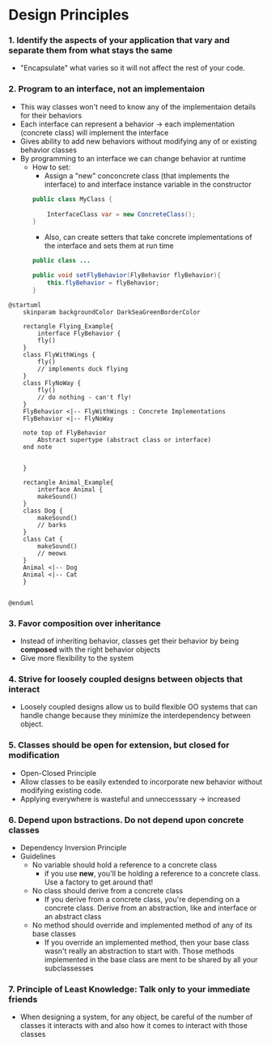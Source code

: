 # Design Principles

### 1. Identify the aspects of your application that vary and separate them from what stays the same

* "Encapsulate" what varies so it will not affect the rest of your code.

### 2. Program to an interface, not an implementaion

* This way classes won't need to know any of the implementaion details for their behaviors
* Each interface can represent a behavior -> each implementation (concrete class) will implement the interface 
* Gives ability to add new behaviors without modifying any of or existing behavior classes 
* By programming to an interface we can change behavior at runtime 
    * How to set:
        * Assign a "new" conconcrete class (that implements the interface) to and interface instance variable in the constructor 
        ```java
        public class MyClass {
            
            InterfaceClass var = new ConcreteClass();
        }
        ```
        * Also, can create setters that take concrete implementations of the interface and sets them at run time
        ```java
        public class ...

        public void setFlyBehavior(FlyBehavior flyBehavior){
            this.flyBehavior = flyBehavior;
        }
        ```

```plantuml
@startuml
    skinparam backgroundColor DarkSeaGreenBorderColor

    rectangle Flying_Example{
        interface FlyBehavior {
        fly()
    }
    class FlyWithWings {
        fly() 
        // implements duck flying
    }
    class FlyNoWay {
        fly()
        // do nothing - can't fly!
    }
    FlyBehavior <|-- FlyWithWings : Concrete Implementations
    FlyBehavior <|-- FlyNoWay

    note top of FlyBehavior
        Abstract supertype (abstract class or interface)
    end note


    }
    
    rectangle Animal_Example{
        interface Animal {
        makeSound()
    }
    class Dog {
        makeSound() 
        // barks
    }
    class Cat {
        makeSound()
        // meows
    }
    Animal <|-- Dog
    Animal <|-- Cat
    }
    
   
@enduml
```

### 3. Favor composition over inheritance
* Instead of inheriting behavior, classes get their behavior by being **composed** with the right behavior objects
* Give more flexibility to the system


### 4. Strive for loosely coupled designs between objects that interact
* Loosely coupled designs allow us to build flexible OO systems that can handle change because they minimize the interdependency between object. 

### 5. Classes should be open for extension, but closed for modification
*   Open-Closed Principle
*   Allow classes to be easily extended to incorporate new behavior without modifying existing code.
* Applying everywhere is wasteful and unneccesssary -> increased


### 6. Depend upon bstractions. Do not depend upon concrete classes
* Dependency Inversion Principle
* Guidelines
    * No variable should hold a reference to a concrete class
        * if you use **new**, you'll be holding a reference to a concrete class. Use a factory to get around that!
    * No class should derive from a concrete class
        * If you derive from a concrete class, you're depending on a concrete class. Derive from an abstraction, like and interface or an abstract class
    * No method should override and implemented method of any of its base classes
        * If you override an implemented method, then your base class wasn't really an abstraction to start with. Those methods implemented in the base class are ment to be shared by all your subclassesses

### 7. Principle of Least Knowledge: Talk only to your immediate friends
* When designing a system, for any object, be careful of the number of classes it interacts with and also how it comes to interact with those classes